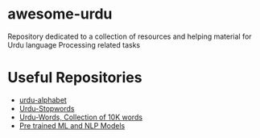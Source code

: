 # awesome-urdu
Repository dedicated to a collection of resources and helping material for Urdu language Processing related tasks




# Useful Repositories
 * [urdu-alphabet](https://github.com/urduhack/urdu-alphabet)
 * [Urdu-Stopwords](https://github.com/urduhack/urdu-stopwords)
 * [Urdu-Words, Collection of 10K words](https://github.com/urduhack/urdu-words)
 * [Pre trained ML and NLP Models](https://github.com/urduhack/models)
 
